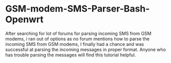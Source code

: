 # GSM-modem-SMS-Parser-Bash-Openwrt
After searching for lot of forums for parsing incoming SMS from GSM modems, i ran out of options as no forum mentions how to parse the incoming SMS from GSM modems, I finally had a chance and was successful at parsing the incoming messages in proper format. Anyone who has trouble parsing the messages will find this tutorial helpful.
